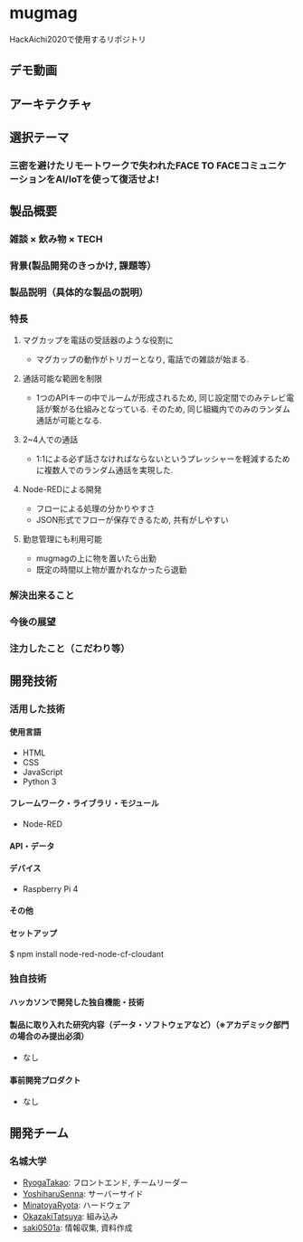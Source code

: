 # mugmag

HackAichi2020で使用するリポジトリ

## デモ動画

## アーキテクチャ

## 選択テーマ

### 三密を避けたリモートワークで失われたFACE TO FACEコミュニケーションをAI/IoTを使って復活せよ!

## 製品概要

### 雑談 × 飲み物 × TECH

### 背景(製品開発のきっかけ, 課題等）

### 製品説明（具体的な製品の説明）

### 特長

1. マグカップを電話の受話器のような役割に
    - マグカップの動作がトリガーとなり, 電話での雑談が始まる.

2. 通話可能な範囲を制限
    - 1つのAPIキーの中でルームが形成されるため, 同じ設定間でのみテレビ電話が繋がる仕組みとなっている.
    そのため, 同じ組織内でのみのランダム通話が可能となる.

3. 2~4人での通話
    - 1:1による必ず話さなければならないというプレッシャーを軽減するために複数人でのランダム通話を実現した.

4. Node-REDによる開発
    - フローによる処理の分かりやすさ
    - JSON形式でフローが保存できるため, 共有がしやすい

5. 勤怠管理にも利用可能
    - mugmagの上に物を置いたら出勤
    - 既定の時間以上物が置かれなかったら退勤

### 解決出来ること

### 今後の展望

### 注力したこと（こだわり等）

## 開発技術

### 活用した技術

#### 使用言語

- HTML
- CSS
- JavaScript
- Python 3

#### フレームワーク・ライブラリ・モジュール

- Node-RED

#### API・データ

#### デバイス

- Raspberry Pi 4

#### その他

#### セットアップ
$ npm install node-red-node-cf-cloudant

### 独自技術

#### ハッカソンで開発した独自機能・技術

#### 製品に取り入れた研究内容（データ・ソフトウェアなど）（※アカデミック部門の場合のみ提出必須）

- なし

#### 事前開発プロダクト

- なし

## 開発チーム

### 名城大学

- [RyogaTakao](https://github.com/RyogaTakao): フロントエンド, チームリーダー
- [YoshiharuSenna](https://github.com/YoshiharuSenna): サーバーサイド
- [MinatoyaRyota](https://github.com/MinatoyaRyota): ハードウェア
- [OkazakiTatsuya](https://github.com/TatsuyaOkazaki324): 組み込み
- [saki0501a](https://github.com/saki0501a): 情報収集, 資料作成
